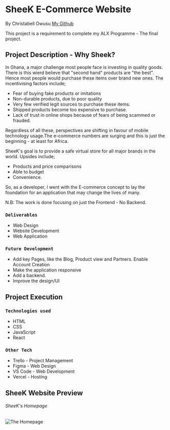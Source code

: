 # SheeK E-Commerce Website

By Christabell Owusu [My Github](https://github.com/Berl-lin)

This project is a requirement to complete my ALX Programme - The final project.

## Project Description - Why Sheek?

In Ghana, a major challenge most people face is investing in quality goods. There is this wierd believe that "second hand" products are "the best". Hence most people would purchase these items over brand new ones. The incentivising factors include;
- Fear of buying fake products or imitations
- Non-durable products, due to poor quality
- Very few verified legit sources to purchase these items.
- Shipped products become too expensive to purchase.
- Lack of trust in online shops because of fears of being scammed or frauded.

Regardless of all these, perspectives are shifting in favour of mobile technology usage.The e-commerce numbers are surging and this is just the beginning - at least for Africa.

SheeK's goal is to provide a safe virtual store for all major brands in the world. Upsides include;
- Products and price comparisons
- Able to budget 
- Convenience.

 So, as a developer, I went with the E-commerce concept to lay the foundation for an application that may change the lives of many.

N.B: The work is done focusing on just the Frontend - No Backend.


### `Deliverables`
- Web Design
- Website Development
- Web Application

### `Future Development`
- Add key Pages, like the Blog, Product view and Partners.
Enable Account Creation
- Make the application responsive
- Add a backend.
- Improve the design/UI


## Project Execution

### `Technologies used`
- HTML
- CSS
- JavaScript
- React


### `Other Tech`
- Trello - Project Management
- Figma - Web Design
- VS Code - Web Development
- Vercel - Hosting



## SheeK Website Preview

###### SheeK's Homepage

![The Homepage]([https://github.com/Berl-lin/Sheek-E-Commerce/blob/master/public/SheekHomepagescreenshot.jpg](https://github.com/Berl-lin/Sheek-E-Commerce/blob/3de07c8e0d770d2a389f65f37472d1a0c27fbdb4/public/Sheek%20Homepage%20screenshot.jpg))

